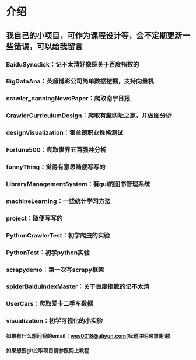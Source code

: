 # 介绍
## 我自己的小项目，可作为课程设计等，会不定期更新一些错误，可以给我留言
### BaiduSyncdisk：记不太清好像是关于百度指数的
### BigDataAna：英超博彩公司简单数据挖掘，支持向量机
### crawler_nanningNewsPaper：爬取南宁日报
### CrawlerCurriculumDesign：爬取有趣网址之家，并做图分析
### designVisualization：霍兰德职业性格测试
### Fortune500：爬取世界五百强并分析
### funnyThing：觉得有意思随便写写的
### LibraryManagementSystem：有gui的图书管理系统
### machineLearning：一些统计学习方法
### project：随便写写的
### PythonCrawlerTest：初学爬虫的实验
### PythonTest：初学python实验
### scrapydemo：第一次写scrapy框架
### spiderBaiduIndexMaster：关于百度指数的记不太清
### UserCars：爬取爱卡二手车数据
### visualization：初学可视化的小实验
#### 如果有什么想问我的email：wes0018@aliyun.com(标题注明来意谢谢)
#### 如果想要git拉取项目请参照网上教程